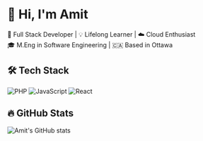 # 👋 Hi, I'm Amit

🎯 Full Stack Developer | 💡 Lifelong Learner | ☁️ Cloud Enthusiast  
🎓 M.Eng in Software Engineering | 🇨🇦 Based in Ottawa

## 🛠️ Tech Stack
![PHP](https://img.shields.io/badge/PHP-777BB4?style=flat&logo=php&logoColor=white)
![JavaScript](https://img.shields.io/badge/JavaScript-F7DF1E?style=flat&logo=javascript&logoColor=black)
![React](https://img.shields.io/badge/React-20232A?style=flat&logo=react&logoColor=61DAFB)

## 🔥 GitHub Stats
![Amit's GitHub stats](https://github-readme-stats.vercel.app/api?username=your-username&show_icons=true&theme=radical)




